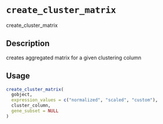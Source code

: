 # `create_cluster_matrix`

create_cluster_matrix


## Description

creates aggregated matrix for a given clustering column


## Usage

```r
create_cluster_matrix(
  gobject,
  expression_values = c("normalized", "scaled", "custom"),
  cluster_column,
  gene_subset = NULL
)
```


